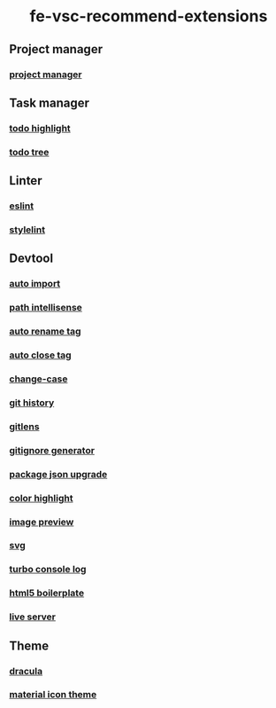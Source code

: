 <div align="center"><h1>fe-vsc-recommend-extensions</h1></div>

## Project manager

### [project manager](https://marketplace.visualstudio.com/items?itemName=alefragnani.project-manager)

## Task manager

### [todo highlight](https://marketplace.visualstudio.com/items?itemName=wayou.vscode-todo-highlight)

### [todo tree](https://marketplace.visualstudio.com/items?itemName=Gruntfuggly.todo-tree)

## Linter

### [eslint](https://marketplace.visualstudio.com/items?itemName=dbaeumer.vscode-eslint)

### [stylelint](https://marketplace.visualstudio.com/items?itemName=stylelint.vscode-stylelint)

## Devtool

### [auto import](https://marketplace.visualstudio.com/items?itemName=steoates.autoimport)

### [path intellisense](https://marketplace.visualstudio.com/items?itemName=christian-kohler.path-intellisense)

### [auto rename tag](https://marketplace.visualstudio.com/items?itemName=formulahendry.auto-rename-tag)

### [auto close tag](https://marketplace.visualstudio.com/items?itemName=formulahendry.auto-close-tag)

### [change-case](https://marketplace.visualstudio.com/items?itemName=wmaurer.change-case)

### [git history](https://marketplace.visualstudio.com/items?itemName=donjayamanne.githistory)

### [gitlens](https://marketplace.visualstudio.com/items?itemName=eamodio.gitlens)

### [gitignore generator](https://marketplace.visualstudio.com/items?itemName=piotrpalarz.vscode-gitignore-generator)

### [package json upgrade](https://marketplace.visualstudio.com/items?itemName=codeandstuff.package-json-upgrade)

### [color highlight](https://marketplace.visualstudio.com/items?itemName=naumovs.color-highlight)

### [image preview](https://marketplace.visualstudio.com/items?itemName=kisstkondoros.vscode-gutter-preview)

### [svg](https://marketplace.visualstudio.com/items?itemName=jock.svg)

### [turbo console log](https://marketplace.visualstudio.com/items?itemName=ChakrounAnas.turbo-console-log)

### [html5 boilerplate](https://marketplace.visualstudio.com/items?itemName=sidthesloth.html5-boilerplate)

### [live server](https://marketplace.visualstudio.com/items?itemName=ritwickdey.LiveServer)

## Theme

### [dracula](https://marketplace.visualstudio.com/items?itemName=dracula-theme.theme-dracula)

### [material icon theme](https://marketplace.visualstudio.com/items?itemName=PKief.material-icon-theme)

